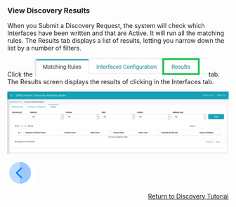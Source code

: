 ### View Discovery Results

When you Submit a Discovery Request, the system will check which Interfaces have been written and that are Active. It will run all the matching rules. The Results tab displays a list of results, letting you narrow down the list by a number of filters. 

Click the ![image](/articles/demo_project/DPM_Demo_Project/images/07_13_Discovery_ResultsTab.jpg) tab. The Results screen displays the results of clicking <Submit Discovery Request button image> in the Interfaces tab.

![image](/articles/demo_project/DPM_Demo_Project/images/07_13_Discovery_ResultsTab1.jpg)



[![Previous](/articles/demo_project/DPM_Demo_Project/images/Previous.png)]( /articles/demo_project/DPM_Demo_Project/07_Discovery/05_Discovery_SubmitDiscoveryRequest.md)[<p align="right"> Return to Discovery Tutorial</p>](/articles/demo_project/DPM_Demo_Project/07_Discovery/03_01_Discovery_Tutorial.md)
